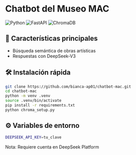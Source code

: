 # Chatbot del Museo MAC

![Python](https://img.shields.io/badge/Python-3.10+-blue.svg) 
![FastAPI](https://img.shields.io/badge/Framework-FastAPI-green.svg)
![ChromaDB](https://img.shields.io/badge/Vector_DB-ChromaDB-orange.svg)

## 🚀 Características principales
- Búsqueda semántica de obras artísticas
- Respuestas con DeepSeek-V3

## 🛠 Instalación rápida
```bash
git clone https://github.com/bianca-ap01/chatbot-mac.git
cd chatbot-mac
python -m venv .venv
source .venv/bin/activate
pip install -r requirements.txt
python chroma_setup.py
```
## ⚙️ Variables de entorno

```bash
DEEPSEEK_API_KEY=tu_clave
```

Nota: Requiere cuenta en DeepSeek Platform
